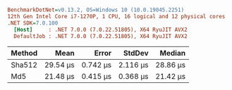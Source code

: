 ``` ini

BenchmarkDotNet=v0.13.2, OS=Windows 10 (10.0.19045.2251)
12th Gen Intel Core i7-1270P, 1 CPU, 16 logical and 12 physical cores
.NET SDK=7.0.100
  [Host]     : .NET 7.0.0 (7.0.22.51805), X64 RyuJIT AVX2
  DefaultJob : .NET 7.0.0 (7.0.22.51805), X64 RyuJIT AVX2


```
| Method |     Mean |    Error |   StdDev |   Median |
|------- |---------:|---------:|---------:|---------:|
| Sha512 | 29.54 μs | 0.742 μs | 2.116 μs | 28.86 μs |
|    Md5 | 21.48 μs | 0.415 μs | 0.368 μs | 21.42 μs |
